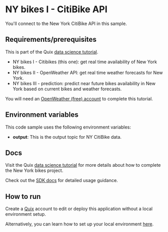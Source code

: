 # NY bikes I - CitiBike API

You'll connect to the New York CitiBike API in this sample.

## Requirements/prerequisites

This is part of the Quix [data science tutorial](https://docs.quix.io/platform/tutorials/data-science/data-science.html). 

- NY bikes I - Citibikes (this one): get real time availability of New York bikes.
- NY bikes II - OpenWeather API: get real time weather forecasts for New York.
- NY bikes III - prediction: predict near future bikes availability in New York based on current bikes and weather forecasts.

You will need an [OpenWeather (free) account](https://home.openweathermap.org/users/sign_up/) to complete this tutorial.


## Environment variables

This code sample uses the following environment variables:

- **output**: This is the output topic for NY CitiBike data.

## Docs
Visit the Quix [data science tutorial](https://docs.quix.io/platform/tutorials/data-science/data-science.html) for more details about how to complete the New York bikes project. 

Check out the [SDK docs](https://docs.quix.io/sdk-intro.html) for detailed usage guidance.

## How to run
Create a [Quix](https://portal.platform.quix.ai/self-sign-up?xlink=github) account to edit or deploy this application without a local environment setup.

Alternatively, you can learn how to set up your local environment [here](https://docs.quix.io/sdk/python-setup.html).
